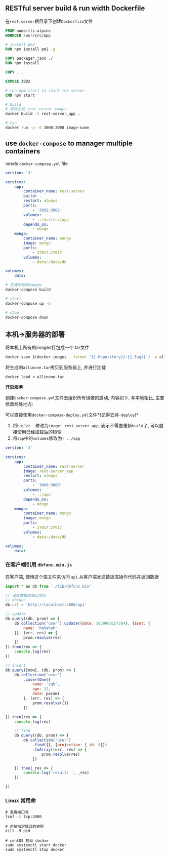 ## RESTful server build & run width Dockerfile

在`rest-server`根目录下创建`Dockerfile`文件

```Dockerfile
FROM node:lts-alpine
WORKDIR /usr/src/app

# install pm2
RUN npm install pm2 -g

COPY package*.json ./
RUN npm install

COPY . .

EXPOSE 3002

# run npm start to start the server
CMD npm start
```

```bash
# build
# 单独生成 rest-server image
docker build -t rest-server_app .

# run
docker run -p -d 3000:3000 image-name
```

## use `docker-compose` to manager multiple containers

needs `docker-compose.yml` file

```yml
version: '3'

services:
    app:
        container_name: rest-server
        build: .
        restart: always
        ports:
            - '3002:3002'
        volumes:
            - .:/usr/src/app
        depends_on:
            - mongo
    mongo:
        container_name: mongo
        image: mongo
        ports:
            - 27017:27017
        volumes:
            - data:/data/db

volumes:
    data:
```

```bash
# 生成所有的images
docker-compose build

# start
docker-compose up -d

# stop
docker-compose down
```

## 本机->服务器的部署

将本机上所有的images打包成一个.tar文件

```bash
docker save $(docker images --format '{{.Repository}}:{{.Tag}}') -o allinone.tar
```

将生成的`allinone.tar`拷贝到服务器上, 并进行加载

```base
docker load < allinone.tar
```

**开启服务**

创建`docker-compose.yml`文件去组织所有镜像的启动, 内容如下, 与本地相比, 主要修改两处地方:

可以直接使用`docker-compose-deploy.yml`文件*(记得去掉`-deploy`)*

1. 将`build: .`修改为`image: rest-server_app`, 表示不需要重新`build`了, 可以直接使用已经加载后的镜像
2. 将`app`中的`volumes`修改为`- .:/app`

```yml
version: '3'

services:
    app:
        container_name: rest-server
        image: rest-server_app
        restart: always
        ports:
            - '3000:3000'
        volumes:
            - .:/app
        depends_on:
            - mongo
    mongo:
        container_name: mongo
        image: mongo
        ports:
            - 27017:27017
        volumes:
            - data:/data/db

volumes:
    data:
```

### 在客户端引用 `dbfunc.min.js`

在客户端, 使用这个库文件来访问 `api` 从客户端发送数据库操作代码并返回数据

```js
import * as db from './lib/dbfunc.min'

// 设备数据度接口地址
// dbfunc
db.url = 'http://localhost:3000/api'

// update
db.query((db, prom) => {
    db.collection('user').update({date: 1659968157204}, {$set: {
        name: 'hahahah'
    }}, (err, res) => {
        prom.resolve(res)
    })
}).then(res => {
    console.log(res)
})

// insert
db.query([now], (db, prom) => {
    db.collection('user')
        .insertOne({
            name: 'zqh',
            age: 12,
            date: param1
        }, (err, res) => {
            prom.resolve({})
        })

}).then(res => {
    console.log(res)

    // find
    db.query((db, prom) => { 
        db.collection('user')
            .find({}, {projection: {_id: 0}})
            .toArray((err, res) => {
                prom.resolve(res)
            })

    }).then(_res => {
        console.log('result: ', _res)
    })

})
```

### Linux 常用命

```base
# 查看端口号
lsof -i tcp:3000

# 杀掉指定端口的进程
kill -9 pid

# centOS 启动 docker
sudo systemctl start docker
sudo systemctl stop docker
```